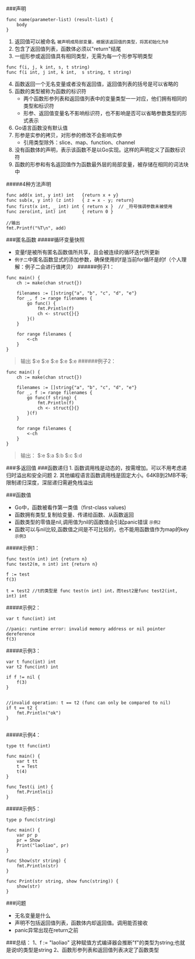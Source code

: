 ###声明
```
func name(parameter-list) (result-list) {
    body
}
```
1. 返回值可以被命名 `被声明成局部变量，根据该返回值的类型，将其初始化为0`
2. 包含了返回值列表，函数体必须以"return"结尾
3. 一组形参或返回值具有相同类型，无需为每一个形参写明类型

```
func f(i, j, k int, s, t string)
func f(i int, j int, k int,  s string, t string)
```
4. 函数返回一个无名变量或者没有返回值，返回值列表的括号是可以省略的
5. 函数的类型被称为函数的标识符
	* 两个函数形参列表和返回值列表中的变量类型一一对应，他们拥有相同的类型和标识符
	* 形参、返回值变量名不影响标识符，也不影响是否可以省略参数类型的形式表示
6. Go语言函数没有默认值
7. 形参是实参的拷贝，对形参的修改不会影响实参
	* 引用类型除外：slice、map、function、channel
8. 没有函数体的声明，表示该函数不是以Go实现。这样的声明定义了函数标识符
9. 函数的形参和有名返回值作为函数最外层的局部变量，被存储在相同的词法块中

#####4种方法声明
```
func add(x int, y int) int   {return x + y}
func sub(x, y int) (z int)   { z = x - y; return}
func first(x int, _ int) int { return x }  // _符号强调参数未被使用
func zero(int, int) int      { return 0 }

//输出
fmt.Printf("%T\n", add)
```
###匿名函数
#####循环变量快照
* 变量f是被所有匿名函数值所共享，且会被连续的循环迭代所更新
* `例子二`中匿名函数显式的添加参数，确保使用的f是当前for循环是的f（个人理解：例子二会进行值拷贝）
######例子1：
```
func main() {
	ch := make(chan struct{})

	filenames := []string{"a", "b", "c", "d", "e"}
	for _, f := range filenames {
		go func() {
			fmt.Println(f)
			ch <- struct{}{}
		}()
	}

	for range filenames {
		<-ch
	}
}
```
> 输出
 $:e
 $:e
 $:e
 $:e
  $:e
######例子2：
```
func main() {
	ch := make(chan struct{})

	filenames := []string{"a", "b", "c", "d", "e"}
	for _, f := range filenames {
		go func(f string) {
			fmt.Println(f)
			ch <- struct{}{}
		}(f)
	}

	for range filenames {
		<-ch
	}
}
```
> 输出：
$:e
$:a
$:b
$:c
$:d

###多返回值
###函数递归
	1. 函数调用栈是动态的，按需增加。可以不用考虑递归时溢出和安全问题
	2. 其他编程语言函数调用栈是固定大小。64KB到2MB不等;限制递归深度，深层递归需避免栈溢出

###函数值
* Go中，函数被看作第一类值（first-class values)
* 函数拥有类型,复制给变量、传递给函数、从函数返回
* 函数类型的零值是nil,调用值为nil的函数值会引起panic错误  `示例2`
* 函数可以与nil比较,函数值之间是不可比较的，也不能用函数值作为map的key `示例3`

#####示例1：
```
func test(n int) int {return n}
func test2(m, n int) int {return n}

f := test
f(3)

t = test2 //t的类型是 func test(n int) int，而test2是func test2(int, int) int

```
#####示例2：
```
var t func(int) int

//panic: runtime error: invalid memory address or nil pointer dereference
f(3)
```
#####示例3：
```
var t func(int) int
var t2 func(int) int

if f != nil {
	f(3)
}


//invalid operation: t == t2 (func can only be compared to nil)
if t == t2 {
	fmt.Println("ok")
}


```

#####示例4：
```
type tt func(int)

func main() {
	var t tt
	t = Test
	t(4)
}

func Test(i int) {
	fmt.Println(i)
}
```
#####示例5：
```
type p func(string)

func main() {
	var pr p
	pr = Show
	Print("laoliao", pr)
}

func Show(str string) {
	fmt.Println(str)
}

func Print(str string, show func(string)) {
	show(str)
}
```

###问题
* 无名变量是什么
* 声明不包括返回值列表，函数体内却返回值。调用能否接收
* panic异常出现在return之前

###总结：
	1、f := "laoliao"   这种赋值方式编译器会推断"f"的类型为string;也就是说t的类型是string
	2、函数形参列表和返回值列表决定了函数类型